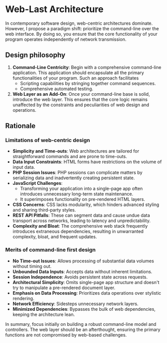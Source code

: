 # Web-Last Architecture

In contemporary software design, web-centric architectures dominate. However, I
propose a paradigm shift: prioritize the command-line over the web interface. By
doing so, you ensure that the core functionality of your program operates
independently of network transmission.

## Design philosophy

1. **Command-Line Centricity**: Begin with a comprehensive command-line
   application. This application should encapsulate all the primary
   functionalities of your program. Such an approach facilitates
    - Scripting capabilities by stringing together command sequences.
    - Comprehensive automated testing.
2. **Web Layer as an Add-On**: Once your command-line base is solid, introduce
   the web layer. This ensures that the core logic remains unaffected by the
   constraints and peculiarities of web design and operations.

## Rationale

### Limitations of web-centric design

-   **Simplicity and Time-outs**: Web architectures are tailored for
    straightforward commands and are prone to time-outs.
-   **Data Input Constraints**: HTML forms have restrictions on the volume of
    input data.
-   **PHP Session Issues**: PHP sessions can complicate matters by serializing
    data and inadvertently creating persistent state.
-   **JavaScript Challenges**:
    -   Transforming your application into a single-page app often introduces
        unnecessary long-term state maintenance.
    -   It superimposes functionality on pre-rendered HTML layers.
-   **CSS Concerns**: CSS lacks modularity, which hinders advanced styling and
    sharing third-party styles.
-   **REST API Pitfalls**: These can segment data and cause undue data transport
    across networks, leading to latency and unpredictability.
-   **Complexity and Bloat**: The comprehensive web stack frequently introduces
    extraneous dependencies, resulting in unwarranted complexity, bloat, and
    frequent updates.

### Merits of command-line first design

-   **No Time-out Issues**: Allows processing of substantial data volumes
    without timing out.
-   **Unbounded Data Inputs**: Accepts data without inherent limitations.
-   **Session Independence**: Avoids persistent state across requests.
-   **Architectural Simplicity**: Omits single-page app structure and doesn't
    try to manipulate a pre-rendered document layer.
-   **Emphasis on Data Processing**: Prioritizes data operations over stylistic
    rendering.
-   **Network Efficiency**: Sidesteps unnecessary network layers.
-   **Minimized Dependencies**: Bypasses the bulk of web dependencies, keeping
    the architecture lean.

In summary, focus initially on building a robust command-line model and
controllers. The web layer should be an afterthought, ensuring the primary
functions are not compromised by web-based challenges.

<!-- DSG/ChatGPT 8/4/2023 -->
